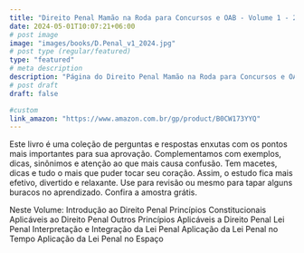 ```yaml
---
title: "Direito Penal Mamão na Roda para Concursos e OAB - Volume 1 - 2024"
date: 2024-05-01T10:07:21+06:00
# post image
image: "images/books/D.Penal_v1_2024.jpg"
# post type (regular/featured)
type: "featured"
# meta description
description: "Página do Direito Penal Mamão na Roda para Concursos e OAB - Volume 1 - 2024"
# post draft
draft: false

#custom
link_amazon: "https://www.amazon.com.br/gp/product/B0CW173YYQ"
---
```


Este livro é uma coleção de perguntas e respostas enxutas com os pontos mais importantes para sua aprovação. Complementamos com exemplos, dicas, sinônimos e atenção ao que mais causa confusão. Tem macetes, dicas e tudo o mais que puder tocar seu coração. Assim, o estudo fica mais efetivo, divertido e relaxante. Use para revisão ou mesmo para tapar alguns buracos no aprendizado. Confira a amostra grátis.

Neste Volume:
Introdução ao Direito Penal
Princípios Constitucionais Aplicáveis ao Direito Penal
Outros Princípios Aplicáveis a Direito Penal
Lei Penal
Interpretação e Integração da Lei Penal
Aplicação da Lei Penal no Tempo
Aplicação da Lei Penal no Espaço
